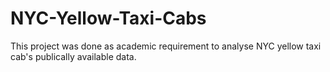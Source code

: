 # NYC-Yellow-Taxi-Cabs

This project was done as academic requirement to analyse NYC yellow taxi cab's publically available data.
